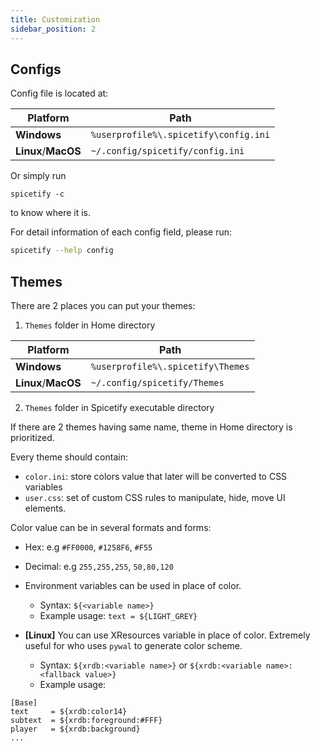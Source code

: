 ```yaml
---
title: Customization
sidebar_position: 2
---
```


## Configs
Config file is located at:  

|Platform|Path|
|-|-|
|**Windows**|`%userprofile%\.spicetify\config.ini`|
|**Linux**/**MacOS**|`~/.config/spicetify/config.ini`|


Or simply run
```
spicetify -c
``` 
to know where it is.


For detail information of each config field, please run:
```bash
spicetify --help config
```

## Themes
There are 2 places you can put your themes:  
1. `Themes` folder in Home directory  

|Platform|Path|
|-|-|
|**Windows**|`%userprofile%\.spicetify\Themes`|
|**Linux**/**MacOS**|`~/.config/spicetify/Themes`|


2. `Themes` folder in Spicetify executable directory

If there are 2 themes having same name, theme in Home directory is prioritized.

Every theme should contain:
- `color.ini`: store colors value that later will be converted to CSS variables
- `user.css`: set of custom CSS rules to manipulate, hide, move UI elements.

Color value can be in several formats and forms:
- Hex: e.g `#FF0000`, `#1258F6`, `#F55`
- Decimal: e.g `255,255,255`, `50,80,120`
- Environment variables can be used in place of color. 
    - Syntax: `${<variable name>}`
    - Example usage: `text = ${LIGHT_GREY}`

- **[Linux]** You can use XResources variable in place of color. Extremely useful for who uses `pywal` to generate color scheme.
    - Syntax: `${xrdb:<variable name>}` or `${xrdb:<variable name>:<fallback value>}`
    - Example usage:
```
[Base]
text     = ${xrdb:color14}
subtext  = ${xrdb:foreground:#FFF}
player   = ${xrdb:background}
...
```

